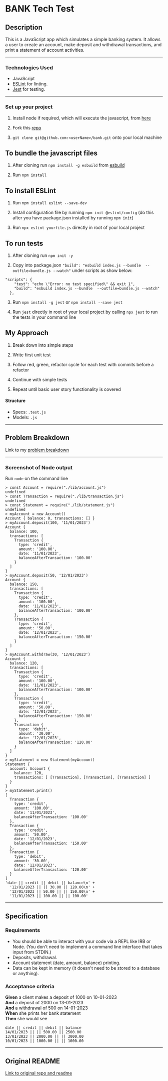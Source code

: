 # BANK Tech Test

## Description

This is a JavaScript app which simulates a simple banking system. It allows a user to create an account, make deposit and withdrawal transactions, and print a statement of account activities.

------

### Technologies Used

- JavaScript
- [ESLint](https://eslint.org) for linting.
- [Jest](https://jestjs.io/) for testing.

------

### Set up your project 

1. Install node if required, which will execute the javascript, from [here](https://nodejs.org/en/)

2. Fork this [repo](https://github.com/nelsonclaire/bank)

3. `git clone git@github.com:<userName>/bank.git` onto your local machine

## To bundle the javascript files

1. After cloning run `npm install -g esbuild` from [esbuild](https://esbuild.github.io/getting-started/)

2. Run `npm install`

## To install ESLint

1. Run `npm install eslint --save-dev`

2. Install configuration file by running `npm init @eslint/config` (do this after you have package.json installed by running `npm init`)

3. Run `npx eslint yourfile.js` directly in root of your local project


## To run tests

1. After cloning run `npm init -y`

2. Copy into package.json `"build": "esbuild index.js --bundle  --outfile=bundle.js --watch"` under scripts as show below:
```
"scripts": {
    "test": "echo \"Error: no test specified\" && exit 1",
    "build": "esbuild index.js --bundle  --outfile=bundle.js --watch"
  },
```

3. Run `npm install -g jest` or `npm install --save jest`

4. Run `jest` directly in root of your local project by calling `npx jest` to run the tests in your command line


## My Approach

1. Break down into simple steps 

2. Write first unit test 

3. Follow red, green, refactor cycle for each test with commits before a refactor

4. Continue with simple tests 

5. Repeat until basic user story functionality is covered

#### Structure
- Specs: `.test.js`
- Models: `.js`

------

## Problem Breakdown

Link to my [problem breakdown](https://github.com/nelsonclaire/bank/blob/master/problem_breakdown.md)

------

### Screenshot of Node output 

Run `node` on the command line

```
> const Account = require("./lib/account.js")
undefined
> const Transaction = require("./lib/transaction.js")
undefined
> const Statement = require("./lib/statement.js")
undefined
> myAccount = new Account()
Account { balance: 0, transactions: [] }
> myAccount.deposit(100, '11/01/2023')
Account {
  balance: 100,
  transactions: [
    Transaction {
      type: 'credit',
      amount: '100.00',
      date: '11/01/2023',
      balanceAfterTransaction: '100.00'
    }
  ]
}
> myAccount.deposit(50, '12/01/2023')
Account {
  balance: 150,
  transactions: [
    Transaction {
      type: 'credit',
      amount: '100.00',
      date: '11/01/2023',
      balanceAfterTransaction: '100.00'
    },
    Transaction {
      type: 'credit',
      amount: '50.00',
      date: '12/01/2023',
      balanceAfterTransaction: '150.00'
    }
  ]
}
> myAccount.withdraw(30, '12/01/2023')
Account {
  balance: 120,
  transactions: [
    Transaction {
      type: 'credit',
      amount: '100.00',
      date: '11/01/2023',
      balanceAfterTransaction: '100.00'
    },
    Transaction {
      type: 'credit',
      amount: '50.00',
      date: '12/01/2023',
      balanceAfterTransaction: '150.00'
    },
    Transaction {
      type: 'debit',
      amount: '30.00',
      date: '12/01/2023',
      balanceAfterTransaction: '120.00'
    }
  ]
}
> myStatement = new Statement(myAccount)
Statement {
  account: Account {
    balance: 120,
    transactions: [ [Transaction], [Transaction], [Transaction] ]
  }
}
> myStatement.print()
[
  Transaction {
    type: 'credit',
    amount: '100.00',
    date: '11/01/2023',
    balanceAfterTransaction: '100.00'
  },
  Transaction {
    type: 'credit',
    amount: '50.00',
    date: '12/01/2023',
    balanceAfterTransaction: '150.00'
  },
  Transaction {
    type: 'debit',
    amount: '30.00',
    date: '12/01/2023',
    balanceAfterTransaction: '120.00'
  }
]
'date || credit || debit || balance\n' +
  '12/01/2023 || || 30.00 || 120.00\n' +
  '12/01/2023 || 50.00 || || 150.00\n' +
  '11/01/2023 || 100.00 || || 100.00'
```

------

## Specification

### Requirements

* You should be able to interact with your code via a REPL like IRB or Node.  (You don't need to implement a command line interface that takes input from STDIN.)
* Deposits, withdrawal.
* Account statement (date, amount, balance) printing.
* Data can be kept in memory (it doesn't need to be stored to a database or anything).

### Acceptance criteria

**Given** a client makes a deposit of 1000 on 10-01-2023  
**And** a deposit of 2000 on 13-01-2023  
**And** a withdrawal of 500 on 14-01-2023  
**When** she prints her bank statement  
**Then** she would see

```
date || credit || debit || balance
14/01/2023 || || 500.00 || 2500.00
13/01/2023 || 2000.00 || || 3000.00
10/01/2023 || 1000.00 || || 1000.00
```
------

## Original README

[Link to original repo and readme](https://github.com/makersacademy/course/blob/master/individual_challenges/bank_tech_test.md)